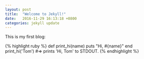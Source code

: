 ```yaml
---
layout: post
title:  "Welcome to Jekyll!"
date:   2016-11-29 16:13:18 +0800
categories: jekyll update
---
```

This is my first blog:


{% highlight ruby %}
def print_hi(name)
  puts "Hi, #{name}"
end
print_hi('Tom')
#=> prints 'Hi, Tom' to STDOUT.
{% endhighlight %}

